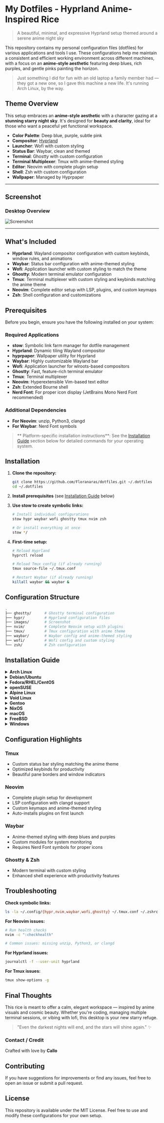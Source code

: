 # My Dotfiles - Hyprland Anime-Inspired Rice

> A beautiful, minimal, and expressive Hyprland setup themed around a serene anime night sky

This repository contains my personal configuration files (dotfiles) for various applications and tools I use. These configurations help me maintain a consistent and efficient working environment across different machines, with a focus on an **anime-style aesthetic** featuring deep blues, rich purples, and gentle pinks painting the horizon.

> Just something I did for fun with an old laptop a family member had — they got a new one, so I gave this machine a new life. It's running Arch Linux, by the way.

## Theme Overview

This setup embraces an **anime-style aesthetic** with a character gazing at a **stunning starry night sky**. It's designed for **beauty and clarity**, ideal for those who want a peaceful yet functional workspace.

* **Color Palette**: Deep blue, purple, subtle pink
* **Compositor**: [Hyprland](https://github.com/hyprwm/Hyprland)
* **Launcher**: Wofi with custom styling
* **Status Bar**: Waybar, clean and themed
* **Terminal**: Ghostty with custom configuration
* **Terminal Multiplexer**: Tmux with anime-themed styling
* **Editor**: Neovim with complete plugin setup
* **Shell**: Zsh with custom configuration
* **Wallpaper**: Managed by Hyprpaper

---

## Screenshot

### Desktop Overview
![Screenshot](images/screenshot.png)

---

## What's Included

- **Hyprland**: Wayland compositor configuration with custom keybinds, window rules, and animations
- **Waybar**: Status bar configuration with anime-themed styling
- **Wofi**: Application launcher with custom styling to match the theme
- **Ghostty**: Modern terminal emulator configuration
- **Tmux**: Terminal multiplexer with custom styling and keybinds matching the anime theme
- **Neovim**: Complete editor setup with LSP, plugins, and custom keymaps
- **Zsh**: Shell configuration and customizations

## Prerequisites

Before you begin, ensure you have the following installed on your system:

### Required Applications
- **stow**: Symbolic link farm manager for dotfile management
- **Hyprland**: Dynamic tiling Wayland compositor
- **hyprpaper**: Wallpaper utility for Hyprland
- **Waybar**: Highly customizable Wayland bar
- **Wofi**: Application launcher for wlroots-based compositors
- **Ghostty**: Fast, feature-rich terminal emulator
- **Tmux**: Terminal multiplexer
- **Neovim**: Hyperextensible Vim-based text editor
- **Zsh**: Extended Bourne shell
- **Nerd Font**: For proper icon display (JetBrains Mono Nerd Font recommended)

### Additional Dependencies
- **For Neovim**: unzip, Python3, clangd
- **For Waybar**: Nerd Font symbols

> ** Platform-specific installation instructions**: See the [Installation Guide](#installation-guide) section below for detailed commands for your operating system.

## Installation

1. **Clone the repository:**
   ```bash
   git clone https://github.com/Floranaras/dotfiles.git ~/.dotfiles
   cd ~/.dotfiles
   ```

2. **Install prerequisites** (see [Installation Guide](#installation-guide) below)

3. **Use stow to create symbolic links:**
   ```bash
   # Install individual configurations
   stow hypr waybar wofi ghostty tmux nvim zsh
   
   # Or install everything at once
   stow */
   ```

4. **First-time setup:**
   ```bash
   # Reload Hyprland
   hyprctl reload
   
   # Reload Tmux config (if already running)
   tmux source-file ~/.tmux.conf
   
   # Restart Waybar (if already running)
   killall waybar && waybar &
   ```

## Configuration Structure

```bash
.
├── ghostty/      # Ghostty terminal configuration
├── hypr/         # Hyprland configuration files
├── images/       # Screenshot
├── nvim/         # Complete Neovim setup with plugins
├── tmux/         # Tmux configuration with anime theme
├── waybar/       # Waybar config and anime-themed styling
├── wofi/         # Wofi config and custom styling
└── zsh/          # Zsh configuration
```

## Installation Guide

<details>
<summary><strong> Arch Linux</strong></summary>

```bash
# Core dependencies
sudo pacman -S stow unzip python python-pip clang tmux neovim zsh

# Nerd fonts for Waybar
sudo pacman -S ttf-nerd-fonts-symbols-mono ttf-jetbrains-mono-nerd

# Hyprland ecosystem (if not already installed)
sudo pacman -S hyprland hyprpaper waybar wofi

# Ghostty (from AUR)
yay -S ghostty
# or
paru -S ghostty
```
</details>

<details>
<summary><strong> Debian/Ubuntu</strong></summary>

```bash
# Core dependencies
sudo apt update
sudo apt install stow unzip python3 python3-pip clangd tmux neovim zsh

# Nerd fonts for Waybar
sudo apt install fonts-nerd-font-jetbrainsmono

# Note: Hyprland, Waybar, Wofi, and Ghostty may need to be installed 
# from their respective repositories or built from source
```
</details>

<details>
<summary><strong> Fedora/RHEL/CentOS</strong></summary>

```bash
# Core dependencies
sudo dnf install stow unzip python3 python3-pip clang-tools-extra tmux neovim zsh

# For Nerd fonts, download from nerdfonts.com or:
sudo dnf install jetbrains-mono-fonts

# Note: Hyprland ecosystem may need to be installed from source
```
</details>

<details>
<summary><strong> openSUSE</strong></summary>

```bash
# Core dependencies
sudo zypper install stow unzip python3 python3-pip clang-tools tmux neovim zsh

# For fonts
sudo zypper install jetbrains-mono-fonts
# Or download Nerd fonts from nerdfonts.com
```
</details>

<details>
<summary><strong> Alpine Linux</strong></summary>

```bash
# Core dependencies
sudo apk add stow unzip python3 py3-pip clang-extra-tools tmux neovim zsh

# Download Nerd fonts manually from nerdfonts.com
```
</details>

<details>
<summary><strong> Void Linux</strong></summary>

```bash
# Core dependencies
sudo xbps-install -S stow unzip python3 python3-pip clang-tools-extra tmux neovim zsh

# Fonts
sudo xbps-install -S font-jetbrains-mono
# Or download Nerd fonts from nerdfonts.com
```
</details>

<details>
<summary><strong> Gentoo</strong></summary>

```bash
# Core dependencies
sudo emerge app-portage/stow app-arch/unzip dev-lang/python sys-devel/clang app-misc/tmux app-editors/neovim app-shells/zsh

# Fonts
sudo emerge media-fonts/jetbrains-mono
# Or download Nerd fonts from nerdfonts.com
```
</details>

<details>
<summary><strong> NixOS</strong></summary>

Add to your `configuration.nix`:
```nix
environment.systemPackages = with pkgs; [
  stow unzip python3 clang-tools tmux neovim zsh
  jetbrains-mono
];
```

Or use `nix-env`:
```bash
nix-env -iA nixpkgs.stow nixpkgs.unzip nixpkgs.python3 nixpkgs.clang-tools nixpkgs.tmux nixpkgs.neovim nixpkgs.zsh
```
</details>

<details>
<summary><strong> macOS</strong></summary>

```bash
# Install Homebrew if not already installed
/bin/bash -c "$(curl -fsSL https://raw.githubusercontent.com/Homebrew/install/HEAD/install.sh)"

# Core dependencies
brew install stow python3 llvm tmux neovim zsh

# Fonts (requires font cask)
brew tap homebrew/cask-fonts
brew install font-jetbrains-mono-nerd-font

# Note: Hyprland is Linux-specific. Consider alternatives like yabai or Amethyst
```
</details>

<details>
<summary><strong> FreeBSD</strong></summary>

```bash
# Core dependencies
pkg install stow unzip python3 llvm tmux neovim zsh

# Fonts
pkg install jetbrains-mono
# Or download Nerd fonts from nerdfonts.com
```
</details>

<details>
<summary><strong> Windows</strong></summary>

**Option 1: WSL (Recommended)**
1. Install WSL2 and a Linux distribution
2. Follow the Linux instructions for your chosen distro

**Option 2: Native Windows**
```powershell
# Using winget
winget install Python.Python.3
winget install JetBrains.JetBrainsMono.NerdFont

# Note: Most tools will need WSL, MSYS2, or manual installation
# Hyprland is not available on Windows
```
</details>

## Configuration Highlights

### Tmux
- Custom status bar styling matching the anime theme
- Optimized keybinds for productivity
- Beautiful pane borders and window indicators

### Neovim
- Complete plugin setup for development
- LSP configuration with clangd support
- Custom keymaps and anime-themed styling
- Auto-installs plugins on first launch

### Waybar
- Anime-themed styling with deep blues and purples
- Custom modules for system monitoring
- Requires Nerd Font symbols for proper icons

### Ghostty & Zsh
- Modern terminal with custom styling
- Enhanced shell experience with productivity features

## Troubleshooting

**Check symbolic links:**
```bash
ls -la ~/.config/{hypr,nvim,waybar,wofi,ghostty} ~/.tmux.conf ~/.zshrc
```

**For Neovim issues:**
```bash
# Run health checks
nvim -c ":checkhealth"

# Common issues: missing unzip, Python3, or clangd
```

**For Hyprland issues:**
```bash
journalctl -f --user-unit hyprland
```

**For Tmux issues:**
```bash
tmux show-options -g
```

## Final Thoughts

This rice is meant to offer a calm, elegant workspace — inspired by anime visuals and cosmic beauty. Whether you're coding, managing multiple terminal sessions, or vibing with lofi, this desktop is your new starry refuge.

> "Even the darkest nights will end, and the stars will shine again." ✨

### Contact / Credit
Crafted with love by **Callo**

## Contributing

If you have suggestions for improvements or find any issues, feel free to open an issue or submit a pull request.

## License

This repository is available under the MIT License. Feel free to use and modify these configurations for your own setup.
